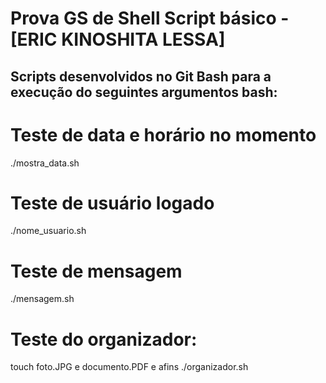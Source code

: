 
# Prova GS de Shell Script básico - [ERIC KINOSHITA LESSA]
 
## Scripts desenvolvidos no Git Bash para a execução do seguintes argumentos bash:

# Teste de data e horário no momento
./mostra_data.sh

# Teste de usuário logado
./nome_usuario.sh

# Teste de mensagem
./mensagem.sh

# Teste do organizador:
touch foto.JPG e documento.PDF e afins
./organizador.sh
